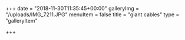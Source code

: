 +++
date = "2018-11-30T11:35:45+00:00"
galleryImg = "/uploads/IMG_7211.JPG"
menuItem = false
title = "giant cables"
type = "galleryItem"

+++

